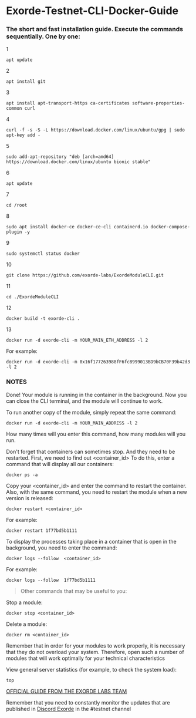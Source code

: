 # Exorde-Testnet-CLI-Docker-Guide

### The short and fast installation guide. Execute the commands sequentially. One by one:

1
```
apt update
```
2
```
apt install git
```
3
```
apt install apt-transport-https ca-certificates software-properties-common curl
```
4
```
curl -f -s -S -L https://download.docker.com/linux/ubuntu/gpg | sudo apt-key add -
```
5
```
sudo add-apt-repository "deb [arch=amd64] https://download.docker.com/linux/ubuntu bionic stable"
```
6
```
apt update
```
7
```
cd /root
```
8
```
sudo apt install docker-ce docker-ce-cli containerd.io docker-compose-plugin -y
```
9
```
sudo systemctl status docker
```
10
```
git clone https://github.com/exorde-labs/ExordeModuleCLI.git
```
11
```
cd ./ExordeModuleCLI
```
12
```
docker build -t exorde-cli .
```
13
```
docker run -d exorde-cli -m YOUR_MAIN_ETH_ADDRESS -l 2
```
For example:
```
docker run -d exorde-cli -m 0x16f177263988fF6fc8999013BD9bCB70F39b42d3 -l 2
```

### NOTES

Done! Your module is running in the container in the background. Now you can close the CLI terminal, and the module will continue to work.

To run another copy of the module, simply repeat the same command:
```
docker run -d exorde-cli -m YOUR_MAIN_ADDRESS -l 2
```
How many times will you enter this command, how many modules will you run.

Don't forget that containers can sometimes stop. And they need to be restarted. First, we need to find out <container_id>
To do this, enter a command that will display all our containers:
```
docker ps -a
```

Copy your <container_id> and enter the command to restart the container. Also, with the same command, you need to restart the module when a new version is released:
```
docker restart <container_id>
```
For example:
```
docker restart 1f77bd5b1111
```

To display the processes taking place in a container that is open in the background, you need to enter the command:
```
docker logs --follow  <container_id>
```
For example:
```
docker logs --follow  1f77bd5b1111
```

> Other commands that may be useful to you:

Stop a module:
```
docker stop <container_id>
```

Delete a module:
```
docker rm <container_id>
```

Remember that in order for your modules to work properly, it is necessary that they do not overload your system. Therefore, open such a number of modules that will work optimally for your technical characteristics

View general server statistics (for example, to check the system load):
```
top
```
[OFFICIAL GUIDE FROM THE EXORDE LABS TEAM](https://github.com/exorde-labs/ExordeModuleCLI/tree/feat/docker)

Remember that you need to constantly monitor the updates that are published in [Discord Exorde](https://discord.gg/ExordeLabs) in the #testnet channel
